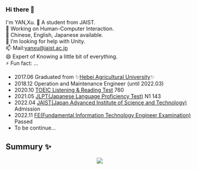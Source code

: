 ### Hi there 👋
I'm YAN,Xu.
🔭 A student from JAIST.  
🌱 Working on Human-Computer Interaction.  
👯 Chinese, English, Japanese available.  
🤔 I’m looking for help with Unity.  
📫 Mail:yanxu@jaist.ac.jp  
😄 Expert of Knowing a little bit of everything.  
⚡ Fun fact: ...  



- 2017.06 Graduated from ✨[Hebei Agricultural University](https://english.hebau.edu.cn/index.htm)✨
- 2018.12 Operation and Maintenance Engineer (until 2022.03)
- 2020.10 [TOEIC Listening & Reading Test](https://www.iibc-global.org/toeic/test/lr/guide01.html) 760
- 2021.05 [JLPT(Japanese Language Proficiency Test)](https://www.jlpt.jp/) N1 143
- 2022.04 [JAIST(Japan Advanced Institute of Science and Technology)](https://www.jaist.ac.jp/index.html) Admission
- 2022.11 [FE(Fundamental Information Technology Engineer Examination)](https://www.jitec.ipa.go.jp/1_11seido/fe.html) Passed
- To be continue...
<!--
**yanxu1995/yanxu1995** is a ✨ _special_ ✨ repository because its `README.md` (this file) appears on your GitHub profile.

Here are some ideas to get you started:

- 🔭 I’m currently working on ...
- 🌱 I’m currently learning ...
- 👯 I’m looking to collaborate on ...
- 🤔 I’m looking for help with ...
- 💬 Ask me about ...
- 📫 How to reach me: ...
- 😄 Pronouns: ...
- ⚡ Fun fact: ...
-->

## Summury ✨

<div align="center"> <img src="https://github-profile-trophy.vercel.app/?username=yanxu1995" /> </div>

